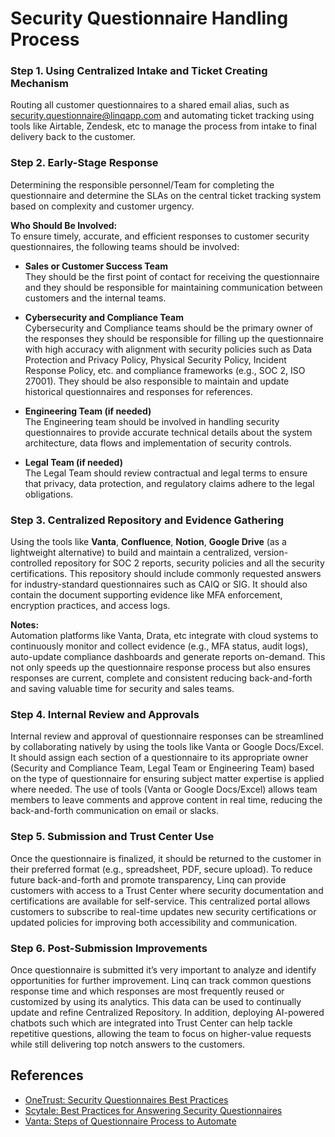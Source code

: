 # Security Questionnaire Handling Process

### Step 1. Using Centralized Intake and Ticket Creating Mechanism  
Routing all customer questionnaires to a shared email alias, such as security.questionnaire@linqapp.com and automating ticket tracking using tools like Airtable, Zendesk, etc to manage the process from intake to final delivery back to the customer.

### Step 2. Early-Stage Response  
Determining the responsible personnel/Team for completing the questionnaire and determine the SLAs on the central ticket tracking system based on complexity and customer urgency.

**Who Should Be Involved:**  
To ensure timely, accurate, and efficient responses to customer security questionnaires, the following teams should be involved:

- **Sales or Customer Success Team**  
They should be the first point of contact for receiving the questionnaire and they should be responsible for maintaining communication between customers and the internal teams.

- **Cybersecurity and Compliance Team**  
Cybersecurity and Compliance teams should be the primary owner of the responses they should be responsible for filling up the questionnaire with high accuracy with alignment with security policies such as Data Protection and Privacy Policy, Physical Security Policy, Incident Response Policy, etc. and compliance frameworks (e.g., SOC 2, ISO 27001). They should be also responsible to maintain and update historical questionnaires and responses for references.

- **Engineering Team (if needed)**  
The Engineering team should be involved in handling security questionnaires to provide accurate technical details about the system architecture, data flows and implementation of security controls.

- **Legal Team (if needed)**  
The Legal Team should review contractual and legal terms to ensure that privacy, data protection, and regulatory claims adhere to the legal obligations.

### Step 3. Centralized Repository and Evidence Gathering  
Using the tools like **Vanta**, **Confluence**, **Notion**, **Google Drive** (as a lightweight alternative) to build and maintain a centralized, version-controlled repository for SOC 2 reports, security policies and all the security certifications. This repository should include commonly requested answers for industry-standard questionnaires such as CAIQ or SIG. It should also contain the document supporting evidence like MFA enforcement, encryption practices, and access logs.

**Notes:**  
Automation platforms like Vanta, Drata, etc integrate with cloud systems to continuously monitor and collect evidence (e.g., MFA status, audit logs), auto-update compliance dashboards and generate reports on-demand. This not only speeds up the questionnaire response process but also ensures responses are current, complete and consistent reducing back-and-forth and saving valuable time for security and sales teams.

### Step 4. Internal Review and Approvals  
Internal review and approval of questionnaire responses can be streamlined by collaborating natively by using the tools like Vanta or Google Docs/Excel. It should assign each section of a questionnaire to its appropriate owner (Security and Compliance Team, Legal Team or Engineering Team) based on the type of questionnaire for ensuring subject matter expertise is applied where needed. The use of tools (Vanta or Google Docs/Excel) allows team members to leave comments and approve content in real time, reducing the back-and-forth communication on email or slacks.

### Step 5. Submission and Trust Center Use  
Once the questionnaire is finalized, it should be returned to the customer in their preferred format (e.g., spreadsheet, PDF, secure upload). To reduce future back-and-forth and promote transparency, Linq can provide customers with access to a Trust Center where security documentation and certifications are available for self-service. This centralized portal allows customers to subscribe to real-time updates new security certifications or updated policies for improving both accessibility and communication.

### Step 6. Post-Submission Improvements  
Once questionnaire is submitted it’s very important to analyze and identify opportunities for further improvement. Linq can track common questions response time and which responses are most frequently reused or customized by using its analytics. This data can be used to continually update and refine Centralized Repository. In addition, deploying AI-powered chatbots such which are integrated into Trust Center can help tackle repetitive questions, allowing the team to focus on higher-value requests while still delivering top notch answers to the customers.


## References

- [OneTrust: Security Questionnaires Best Practices](https://www.onetrust.com/blog/security-questionnaires-best-practices/)
- [Scytale: Best Practices for Answering Security Questionnaires](https://scytale.ai/resources/best-practices-for-answering-security-questionnaires/)
- [Vanta: Steps of Questionnaire Process to Automate](https://www.vanta.com/resources/steps-of-questionnaire-process-to-automate)

